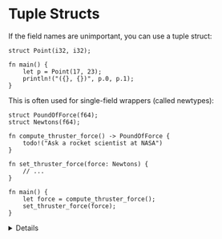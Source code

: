 # Tuple Structs

If the field names are unimportant, you can use a tuple struct:

```rust,editable
struct Point(i32, i32);

fn main() {
    let p = Point(17, 23);
    println!("({}, {})", p.0, p.1);
}
```

This is often used for single-field wrappers (called newtypes):

```rust,editable,compile_fail
struct PoundOfForce(f64);
struct Newtons(f64);

fn compute_thruster_force() -> PoundOfForce {
    todo!("Ask a rocket scientist at NASA")
}

fn set_thruster_force(force: Newtons) {
    // ...
}

fn main() {
    let force = compute_thruster_force();
    set_thruster_force(force);
}

```

<details>

* This tuple struct is called a Point, which contains a pair of integers. 
  * We then have a shorthand for creating it. Note, no curly braces. 
  * The two fields are called with a dot then 0 and 1.
* Use case: Create a new type, by wrapping around a single field. 
  * Here is an example of new type PoundsOfForce and Newtons, which are now different from the f64s type or eachother. 
  * We can talk about things in terms of these new types. For instance, in what functions should return/accept.
* Example 
  * Say you’re a space agency and you want to send a probe up to Mars. As you have your rocket you might want to have a function to compute/set thruster force and you are using f64s but want to consider them different.
  * [Run example gets an error. Add x= Newtons(2.0); set..(x);]
* Rust doesn’t do inexplicit things, for instance no using booleans used as integers
  * Similarly, using the data in a struct requires accessing field appropriately 
  * [Add float to force force.0+10  in the set function.] 
  * In some cases, like with the + operation, we can overload the operator, we could also use de-refef. We’ll talk about it later

</details>